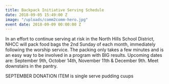 ```yaml
---
title: Backpack Initiative Serving Schedule
date: 2018-09-05 15:49:00 Z
image: "/uploads/comm2comm-hero.jpg"
event date: 2018-09-09 00:00:00 Z
---
```


In an effort to continue serving at risk in the North Hills School District, NHCC will pack food bags the 2nd Sunday of each month, immediately following the worship service. The packing only takes a few minutes and is an easy way to be involved in a program with BIG results. Upcoming dates are: September 9th, October 14th, November 11th & December 9th. Meet downstairs in the pantry.

SEPTEMBER DONATION ITEM is single serve pudding cuups